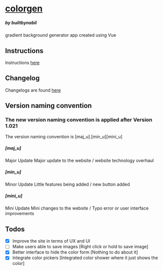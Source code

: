 # [colorgen](https://builtbynabil.github.io/colorgen)
##### by builtbynabil

gradient background generator app created using Vue

## Instructions
Instructions [here](https://builtbynabil.github.io/colorgen)

## Changelog
Changelogs are found [here](https://github.com/builtbynabil/colorgen/blob/master/CHANGELOG.md)

## Version naming convention
### The new version naming convention is applied after Version 1.021
The version naming convention is [maj_u].[min_u][mini_u]

##### [maj_u]
Major Update
Major update to the website / website technology overhaul

##### [min_u]
Minor Update
Little features being added / new button added

##### [mini_u]
Mini Update
Mini changes to the website / Typo error or user interface improvements

## Todos
- [x] Improve the site in terms of UX and UI
- [ ] Make users able to save images [Right click or hold to save image]
- [x] Better interface to hide the color form [Nothing to do about it]
- [x] Integrate color pickers [Integrated color shower where it just shows the color]
